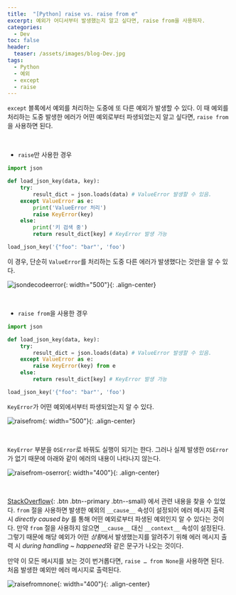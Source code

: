 ```yaml
---
title:  "[Python] raise vs. raise from e"
excerpt: 예외가 어디서부터 발생했는지 알고 싶다면, raise from을 사용하자.
categories:
  - Dev
toc: false
header:
  teaser: /assets/images/blog-Dev.jpg
tags:
  - Python
  - 예외
  - except
  - raise
---
```




  `except` 블록에서 예외를 처리하는 도중에 또 다른 예외가 발생할 수 있다. 이 때 예외를 처리하는 도중 발생한 에러가 어떤 예외로부터 파생되었는지 알고 싶다면, `raise from`을 사용하면 된다. 

<br>

* `raise`만 사용한 경우

```python
import json

def load_json_key(data, key):
    try:
        result_dict = json.loads(data) # ValueError 발생할 수 있음.
    except ValueError as e:
        print('ValueError 처리')
        raise KeyError(key) 
    else:
        print('키 검색 중')
        return result_dict[key] # KeyError 발생 가능

load_json_key('{"foo": "bar"', 'foo')
```

  이 경우, 단순히 `ValueError`를 처리하는 도중 다른 에러가 발생했다는 것만을 알 수 있다. 

![jsondecodeerror]({{site.url}}/assets/images/error-02-jsondecode.png){: width="500"}{: .align-center}

<br>

* `raise from`을 사용한 경우

```python
import json

def load_json_key(data, key):
    try:
        result_dict = json.loads(data) # ValueError 발생할 수 있음.
    except ValueError as e:
        raise KeyError(key) from e
    else:
        return result_dict[key] # KeyError 발생 가능

load_json_key('{"foo": "bar"', 'foo')
```

 `KeyError`가 어떤 예외에서부터 파생되었는지 알 수 있다.

![raisefrom]({{site.url}}/assets/images/error-02-jsondecode-raisefrom.png){: width="500"}{: .align-center}

<br>

 `KeyError` 부분을 `OSError`로 바꿔도 실행이 되기는 한다. 그러나 실제 발생한 `OSError`가 없기 때문에 아래와 같이 에러의 내용이 나타나지 않는다.

![raisefrom-oserror]({{site.url}}/assets/images/error-02-jsondecode-oserror.png){: width="400"}{: .align-center}

<br>

 [StackOverflow](https://stackoverflow.com/questions/24752395/python-raise-from-usage){: .btn .btn--primary .btn--small} 에서 관련 내용을 찾을 수 있었다. `from` 절을 사용하면 발생한 예외의 `__cause__` 속성이 설정되어 에러 메시지 출력 시 *directly caused by* 를 통해 어떤 예외로부터 파생된 예외인지 알 수 있다는 것이다. 만약 `from` 절을 사용하지 않으면 `__cause__` 대신 `__context__` 속성이 설정된다. 그렇기 때문에 해당 예외가 어떤 *상황*에서 발생했는지를 알려주기 위해 에러 메시지 출력 시 *during handling ~ happened*와 같은 문구가 나오는 것이다.

 만약 이 모든 메시지를 보는 것이 번거롭다면, `raise … from None`을 사용하면 된다. 처음 발생한 예외만 에러 메시지로 출력된다. 

![raisefromnone]({{site.url}}/assets/images/error-02-jsondecode-raisefromnone.png){: width="400"}{: .align-center}